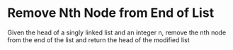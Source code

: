 # Remove Nth Node from End of List

Given the head of a singly linked list and an integer n, remove the nth node from the end of the list and return the head of the modified list
